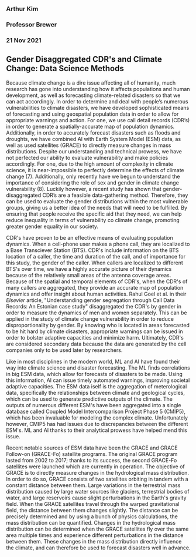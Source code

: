 ### Arthur Kim
### Professor Brewer
### 21 Nov 2021
## Gender Disaggregated CDR's and Climate Change: Data Science Methods

Because climate change is a dire issue affecting all of humanity, much research has gone into understanding how it affects populations and human development, as well as forecasting climate-related disasters so that we can act accordingly. In order to determine and deal with people’s numerous vulnerabilities to climate disasters, we have developed sophisticated means of forecasting and using geospatial population data in order to allow for appropriate warnings and action.  For one, we use call detail records (CDR’s) in order to generate a spatially-accurate map of population dynamics.  Additionally, in order to accurately forecast disasters such as floods and droughts, we have combined AI with Earth System Model (ESM) data, as well as used satellites (GRACE) to directly measure changes in mass distributions.   Despite our understanding and technical prowess, we have not perfected our ability to evaluate vulnerability and make policies accordingly. For one, due to the high amount of complexity in climate science, it is near-impossible to perfectly determine the effects of climate change (7). Additionally, only recently have we begun to understand the importance of considering the role of sex and gender in climate change vulnerability (8).  Luckily however, a recent study has shown that gender-disaggregated CDR’s are a feasible data-gathering method.  Therefore, they can be used to evaluate the gender distributions within the most vulnerable groups, giving us a better idea of the needs that will need to be fulfilled. By ensuring that people receive the specific aid that they need, we can help reduce inequality in terms of vulnerability co climate change, promoting greater gender equality in our society.

CDR's have proven to be an effective means of evaluating population dynamics. When a cell-phone user makes a phone call, they are localized to a Base Transciever Station (BTS). CDR's include information on the BTS location of a caller, the time and duration of the call, and of importance for this study, the gender of the caller. When callers are localized to different BTS's over time, we have a highly accurate picture of their dynamics because of the relatively small areas of the antenna coverage areas. Because of the spatial and temporal elements of CDR's, when the CDR's of many callers are aggregated, they provide an accurate map of population dynamics and offer insight about human activities. Rahul Goel et al. in their *Elsevier* article, "Understanding gender segregation through Call Data Records: An Estonian case study" disaggregated the CDR's by gender in order to measure the dynamics of men and women separately. This can be applied in the study of climate change vulnerability in order to reduce disproportionality by gender. By knowing who is located in areas forecasted to be hit hard by climate disasters, appropriate warnings can be issued in order to bolster adaptive capacities and minimize harm. Ultimately, CDR's are considered secondary data because the data are generated by the cell companies only to be used later by researchers.  

Like in most disciplines in the modern world, ML and AI have found their way into climate science and disaster forecasting. The ML finds correlations in big ESM data, which allow for forecasts of disasters to be made. Using this information, AI can issue timely automated warnings, improving societal adaptive capacities. The ESM data iself is the aggregation of meterological data, specifically the relationships between climate and geological cycles, which can be used to generate predictive outputs of the climate. The outputs of numerous different ESM's have been aggregated into a single database called Coupled Model Intercomparison Project Phase 5 (CMIP5), which has been invaluable for modeling the complex climate. Unfortunately however, CMIP5 has had issues due to discrepancies between the different ESM's. ML and AI thanks to their analytical prowess have helped mend this issue.

Recent notable sources of ESM data have been the GRACE and GRACE Follow-on (GRACE-Fo) satellite programs. The original GRACE program lasted from 2002 to 2017; thanks to its success, the second GRACE-Fo satellites were launched which are currently in operation. The objective of GRACE is to directly measure changes in the hydrological mass distribution. In order to do so, GRACE consists of two satellites orbiting in tandem with a constant distance between them. Large variations in the terrestrial mass distribution caused by large water sources like glaciers, terrestrial bodies of water, and large reservoirs cause slight perturbations in the Earth's gravity field. When the GRACE satellites travel through the warped gravitational field, the distance between them changes slightly. The distance can be precisely determined and by using a bunch of physics calculations, the mass distribution can be quantified. Changes in the hydrological mass distribution can be determined when the GRACE satellites fly over the same area multiple times and experience different perturbations in the distance between them. These changes in the mass distribution directly influence the climate, and can therefore be used to forecast disasters well in advance.  
